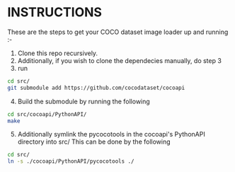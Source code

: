 # INSTRUCTIONS

These are the steps to get your COCO dataset image loader up and running :-

1. Clone this repo recursively.
2. Additionally, if you wish to clone the dependecies manually, do step 3
3. run
```bash
cd src/
git submodule add https://github.com/cocodataset/cocoapi
```
4. Build the submodule by running the following
```bash
cd src/cocoapi/PythonAPI/
make
```
5. Additionally symlink the pycocotools in the cocoapi's PythonAPI directory into src/
This can be done by the following
```bash
cd src/
ln -s ./cocoapi/PythonAPI/pycocotools ./
``` 
